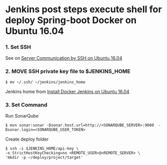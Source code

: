 # Jenkins post steps execute shell for deploy Spring-boot Docker on Ubuntu 16.04 

### 1. Set SSH 

See on [Server Communication by SSH on Ubuntu 16.04](server_communication_by_ssh_on_ubuntu_1604.md)

### 2. MOVE SSH private key file to $JENKINS_HOME 
```
$ mv ~/.ssh/ ~/jenkins/jenkins_home
```
Jenkins home from [Install Docker Jenkins on Ubuntu 16.04](install_docker_jenkins_on_ubuntu_1604.md)

### 3. Set Command

Run SonarQube 
```
$ mvn sonar:sonar -Dsonar.host.url=http://<SONARQUBE_SERVER>:9000  -Dsonar.login=<SONARQUBE_USER_TOKEN>
```
Create deploy folder
```
$ ssh -i $JENKINS_HOME/api-key \
-o StrictHostKeyChecking=no <REMOTE_USER>@<REMOTE_SERVER> \
'mkdir -p ~/deploy/project/target'
```


